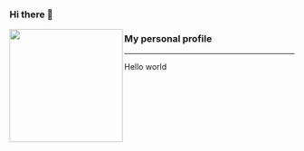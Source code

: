 ### Hi there 👋

<p>
  <img align="left" width="200" height="200" src="https://raw.githubusercontent.com/Diogenes1993/Diogenes1993/master/Img/mcefeeline.png?raw=true">
  
### My personal profile
---
Hello world